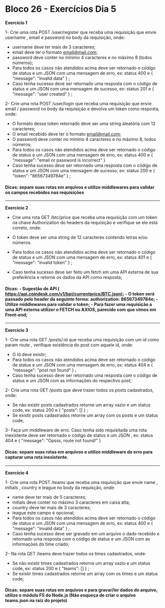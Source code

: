 # Bloco 26 - Exercícios Dia 5


**Exercício 1** 

1- Crie uma rota POST /user/register que receba uma requisição que envie username , email e password no body da requisição, onde:

- username deve ter mais de 3 caracteres;
- email deve ter o formato email@mail.com;
- password deve conter no mínimo 4 caracteres e no máximo 8 (todos números);
- Para todos os casos não atendidos acima deve ser retornado o código de status e um JSON com uma mensagem de erro, ex: status 400 e { "message": "invalid data" } ;
- Caso tenha sucesso deve ser retornado uma resposta com o código de status e um JSON com uma mensagem de sucesso, ex: status 201 e { "message": "user created" } ;


2-  Crie uma rota POST /user/login que receba uma requisição que envie email / password no body da requisição e devolva um token como resposta, onde:

- O formato desse token retornado deve ser uma string aleatória com 12 caracteres;
- O email recebido deve ter o formato email@mail.com;
- O password deve conter no mínimo 4 caracteres e no máximo 8, todos números;
- Para todos os casos não atendidos acima deve ser retornado o código de status e um JSON com uma mensagem de erro, ex: status 400 e { "message": "email or password is incorrect" }
- Caso tenha sucesso deve ser retornado uma resposta com o código de status e um JSON com uma mensagem de sucesso, ex: status 200 e { "token": "86567349784e" } ;

#### Dicas: separe suas rotas em arquivos e utilize middlewares para validar os campos recebidos nas requisições

---
**Exercício 2** 
- Crie uma rota GET /btc/price que receba uma requisição com um token na chave Authorization do headers da requisição e verifique se ele está correto, onde:

- O token deve ser uma string de 12 caracteres contendo letras e/ou números.
- Para todos os casos não atendidos acima deve ser retornado o código de status e um JSON com uma mensagem de erro, ex: status 401 e { "message": "invalid token" } ;
- Caso tenha sucesso deve ser feito um fetch em uma API externa de sua preferência e retorne os dados da API como resposta;

#### Dicas: - Sugestão de API ( https://api.coindesk.com/v1/bpi/currentprice/BTC.json); - O token será passado pelo header da seguinte forma: authorization: 86567349784e; - Utilize middlewares para validar o token; - Para fazer uma requisição a uma API externa utilizer o FETCH ou AXIOS, parecido com que vimos em Front-end;

---
**Exercício 3**

1- Crie uma rota GET /posts/:id que receba uma requisição com um id como param route , verifique existência do post com aquele id, onde:

- O id deve existir;
- Para todos os casos não atendidos acima deve ser retornado o código de status e um JSON com uma mensagem de erro, ex: status 404 e { "message": "post not found" } ;
- Caso tenha sucesso deve ser retornado uma resposta com o código de status e um JSON com as informações do respectivo post;


2- Crie uma rota GET /posts que deve trazer todos os posts cadastrados, onde:

- Se não existir posts cadastrados retorne um array vazio e um status code, ex: status 200 e { "posts": [] } ;
- Se existir posts cadastrados retorne um array com os posts e um status code;

3- Faça um middleware de erro. Caso tenha sido requisitada uma rota inexistente deve ser retornado o código de status e um JSON , ex: status 404 e { "message": "Opsss, route not found!" }

#### Dicas: separe suas rotas em arquivos e utilize middleware de erro para capturar uma rota inexistente.

---
**Exercício 4**

1- Crie uma rota POST /teams que receba uma requisição que envie name , initials , country e league no body da requisção, onde:

- name deve ter mais de 5 caracteres;
- initials deve conter no máximo 3 caracteres em caixa alta;
- country deve ter mais de 3 caracteres;
- league este campo é opcional;
- Para todos os casos não atendidos acima deve ser retornado o código de status e um JSON com uma mensagem de erro, ex: status 400 e { "message": "invalid data" } ;
- Caso tenha sucesso deve ser gravado em um arquivo o dado recebido e retornado uma resposta com o código de status e um JSON com as informações do time criado;

2- Na rota GET /teams deve trazer todos os times cadastrados, onde:

- Se não existir times cadastrados retorne um array vazio e um status code, ex: status 200 e { "teams": [] } ;
- Se existir times cadastrados retorne um array com os times e um status code;

#### Dicas: separe suas rotas em arquivos e para gravar/ler dados do arquivo, utilize o módulo FS do Node.js (Não esqueça de criar o arquivo teams.json na raiz do projeto)
